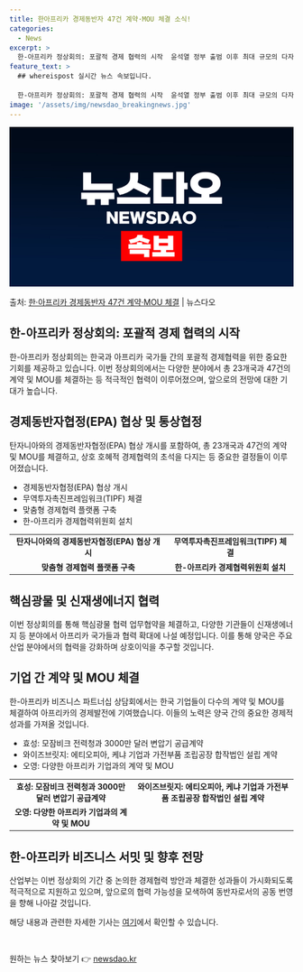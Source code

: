 ```yaml
---
title: 한아프리카 경제동반자 47건 계약·MOU 체결 소식!
categories:
  - News
excerpt: >
  한-아프리카 정상회의: 포괄적 경제 협력의 시작  윤석열 정부 출범 이후 최대 규모의 다자정상회담이자 우리나…
feature_text: >
  ## whereispost 실시간 뉴스 속보입니다.

  한-아프리카 정상회의: 포괄적 경제 협력의 시작  윤석열 정부 출범 이후 최대 규모의 다자정상회담이자 우리나…
image: '/assets/img/newsdao_breakingnews.jpg'
---
```


![뉴스다오 속보](/assets/img/newsdao_breakingnews.jpg)

<p>출처: <a href="https://newsdao.kr/4132" rel="dofollow">한·아프리카 경제동반자 47건 계약·MOU 체결</a> | 뉴스다오</p>

<h2 data-ke-size="size26">한-아프리카 정상회의: 포괄적 경제 협력의 시작</h2>
<p data-ke-size="size16">한-아프리카 정상회의는 한국과 아프리카 국가들 간의 포괄적 경제협력을 위한 중요한 기회를 제공하고 있습니다. 이번 정상회의에서는 다양한 분야에서 총 23개국과 47건의 계약 및 MOU를 체결하는 등 적극적인 협력이 이루어졌으며, 앞으로의 전망에 대한 기대가 높습니다.</p>

<h2 data-ke-size="size23">경제동반자협정(EPA) 협상 및 통상협정</h2>
<p data-ke-size="size16">탄자니아와의 경제동반자협정(EPA) 협상 개시를 포함하여, 총 23개국과 47건의 계약 및 MOU를 체결하고, 상호 호혜적 경제협력의 초석을 다지는 등 중요한 결정들이 이루어졌습니다.</p>
<ul>
<li>경제동반자협정(EPA) 협상 개시</li>
<li>무역투자촉진프레임워크(TIPF) 체결</li>
<li>맞춤형 경제협력 플랫폼 구축</li>
<li>한-아프리카 경제협력위원회 설치</li>
</ul>

<table>
  <tr>
    <td style="text-align: center; height: 17px;"><b>탄자니아와의 경제동반자협정(EPA) 협상 개시</b></td>
    <td style="text-align: center; height: 17px;"><b>무역투자촉진프레임워크(TIPF) 체결</b></td>
  </tr>
  <tr>
    <td style="text-align: center; height: 17px;"><b>맞춤형 경제협력 플랫폼 구축</b></td>
    <td style="text-align: center; height: 17px;"><b>한-아프리카 경제협력위원회 설치</b></td>
  </tr>
</table>

<h2 data-ke-size="size23">핵심광물 및 신재생에너지 협력</h2>
<p data-ke-size="size16">이번 정상회의를 통해 핵심광물 협력 업무협약을 체결하고, 다양한 기관들이 신재생에너지 등 분야에서 아프리카 국가들과 협력 확대에 나설 예정입니다. 이를 통해 양국은 주요 산업 분야에서의 협력을 강화하며 상호이익을 추구할 것입니다.</p>

<h2 data-ke-size="size23">기업 간 계약 및 MOU 체결</h2>
<p data-ke-size="size16">한-아프리카 비즈니스 파트너십 상담회에서는 한국 기업들이 다수의 계약 및 MOU를 체결하여 아프리카의 경제발전에 기여했습니다. 이들의 노력은 양국 간의 중요한 경제적 성과를 가져올 것입니다.</p>
<ul>
<li>효성: 모잠비크 전력청과 3000만 달러 변압기 공급계약</li>
<li>와이즈브릿지: 에티오피아, 케냐 기업과 가전부품 조립공장 합작법인 설립 계약</li>
<li>오영: 다양한 아프리카 기업과의 계약 및 MOU</li>
</ul>

<table>
  <tr>
    <td style="text-align: center; height: 17px;"><b>효성: 모잠비크 전력청과 3000만 달러 변압기 공급계약</b></td>
    <td style="text-align: center; height: 17px;"><b>와이즈브릿지: 에티오피아, 케냐 기업과 가전부품 조립공장 합작법인 설립 계약</b></td>
  </tr>
  <tr>
    <td style="text-align: center; height: 17px;"><b>오영: 다양한 아프리카 기업과의 계약 및 MOU</b></td>
    <td style="text-align: center; height: 17px;"><b></b></td>
  </tr>
</table>

<h2 data-ke-size="size23">한-아프리카 비즈니스 서밋 및 향후 전망</h2>
<p data-ke-size="size16">산업부는 이번 정상회의 기간 중 논의한 경제협력 방안과 체결한 성과들이 가시화되도록 적극적으로 지원하고 있으며, 앞으로의 협력 가능성을 모색하여 동반자로서의 공동 번영을 향해 나아갈 것입니다.</p>

해당 내용과 관련한 자세한 기사는 <a href="https://newsdao.kr/4132" target="_blank">여기</a>에서 확인할 수 있습니다.

<p data-ke-size="size16">&nbsp;</p> 

원하는 뉴스 찾아보기 👉 <a href="https://newsdao.kr" rel="dofollow">newsdao.kr</a>


